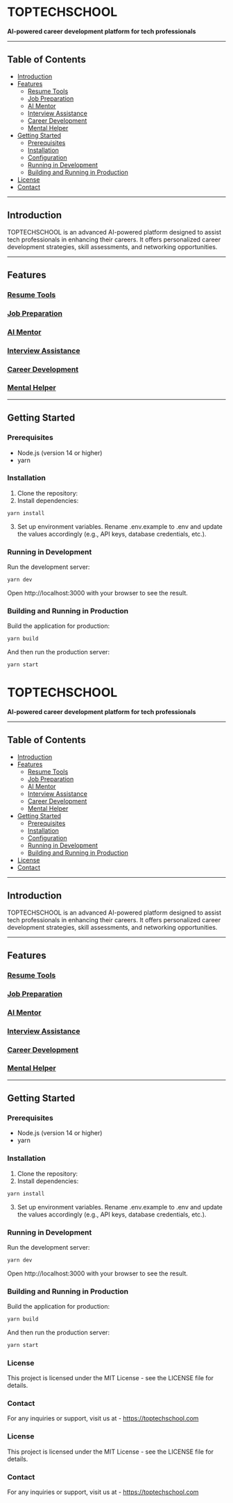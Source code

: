 # TOPTECHSCHOOL

**AI-powered career development platform for tech professionals**

---

## Table of Contents

- [Introduction](#introduction)
- [Features](#features)
  - [Resume Tools](#resume-tools)
  - [Job Preparation](#job-preparation)
  - [AI Mentor](#ai-mentor)
  - [Interview Assistance](#interview-assistance)
  - [Career Development](#career-development)
  - [Mental Helper](#mental-helper)
- [Getting Started](#getting-started)
  - [Prerequisites](#prerequisites)
  - [Installation](#installation)
  - [Configuration](#configuration)
  - [Running in Development](#running-in-development)
  - [Building and Running in Production](#building-and-running-in-production)
- [License](#license)
- [Contact](#contact)

---

## Introduction

TOPTECHSCHOOL is an advanced AI-powered platform designed to assist tech professionals in enhancing their careers. It offers personalized career development strategies, skill assessments, and networking opportunities.

---

## Features

### [Resume Tools](docs/resume-tools.md)

### [Job Preparation](docs/job-preparation.md)

### [AI Mentor](docs/ai-mentor.md)

### [Interview Assistance](docs/interview-assistance.md)

### [Career Development](docs/career-development.md)

### [Mental Helper](docs/mental-helper.md)

---

## Getting Started

### Prerequisites

- Node.js (version 14 or higher)
- yarn

### Installation

1. Clone the repository:
2. Install dependencies:

```bash
yarn install
```

3. Set up environment variables. Rename .env.example to .env and update the values accordingly (e.g., API keys, database credentials, etc.).

### Running in Development

Run the development server:

```bash
yarn dev
```

Open http://localhost:3000 with your browser to see the result.

### Building and Running in Production

Build the application for production:

```bash
yarn build
```

And then run the production server:

```bash
yarn start
```
# TOPTECHSCHOOL

**AI-powered career development platform for tech professionals**

---

## Table of Contents

- [Introduction](#introduction)
- [Features](#features)
  - [Resume Tools](#resume-tools)
  - [Job Preparation](#job-preparation)
  - [AI Mentor](#ai-mentor)
  - [Interview Assistance](#interview-assistance)
  - [Career Development](#career-development)
  - [Mental Helper](#mental-helper)
- [Getting Started](#getting-started)
  - [Prerequisites](#prerequisites)
  - [Installation](#installation)
  - [Configuration](#configuration)
  - [Running in Development](#running-in-development)
  - [Building and Running in Production](#building-and-running-in-production)
- [License](#license)
- [Contact](#contact)

---

## Introduction

TOPTECHSCHOOL is an advanced AI-powered platform designed to assist tech professionals in enhancing their careers. It offers personalized career development strategies, skill assessments, and networking opportunities.

---

## Features

### [Resume Tools](docs/resume-tools.md)

### [Job Preparation](docs/job-preparation.md)

### [AI Mentor](docs/ai-mentor.md)

### [Interview Assistance](docs/interview-assistance.md)

### [Career Development](docs/career-development.md)

### [Mental Helper](docs/mental-helper.md)

---

## Getting Started

### Prerequisites

- Node.js (version 14 or higher)
- yarn

### Installation

1. Clone the repository:
2. Install dependencies:

```bash
yarn install
```

3. Set up environment variables. Rename .env.example to .env and update the values accordingly (e.g., API keys, database credentials, etc.).

### Running in Development

Run the development server:

```bash
yarn dev
```

Open http://localhost:3000 with your browser to see the result.

### Building and Running in Production

Build the application for production:

```bash
yarn build
```

And then run the production server:

```bash
yarn start
```

### License

This project is licensed under the MIT License - see the LICENSE file for details.

### Contact

For any inquiries or support, visit us at - https://toptechschool.com

### License

This project is licensed under the MIT License - see the LICENSE file for details.

### Contact

For any inquiries or support, visit us at - https://toptechschool.com

